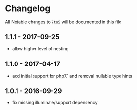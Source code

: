 # Changelog

All Notable changes to `7to5` will be documented in this file


## 1.1.1 - 2017-09-25

- allow higher level of nesting

## 1.1.0 - 2017-04-17

- add initial support for php7.1 and removal nullable type hints

## 1.0.1 - 2016-09-29

- fix missing illuminate/support dependency
